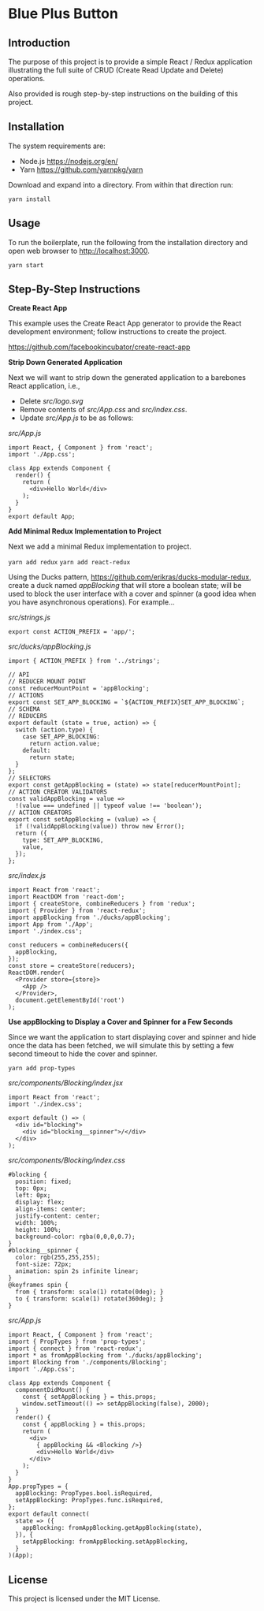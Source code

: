 # Blue Plus Button

## Introduction

The purpose of this project is to provide a simple React / Redux application
illustrating the full suite of CRUD (Create Read Update and Delete) operations.

Also provided is rough step-by-step instructions on the building of this
project.

## Installation

The system requirements are:

* Node.js <https://nodejs.org/en/>
* Yarn <https://github.com/yarnpkg/yarn>

Download and expand into a directory. From within that direction run:

`yarn install`

## Usage

To run the boilerplate, run the following from the installation directory
and open web browser to <http://localhost:3000>.

`yarn start`

## Step-By-Step Instructions

**Create React App**

This example uses the Create React App generator to provide the React
development environment; follow instructions to create the project.

<https://github.com/facebookincubator/create-react-app>

**Strip Down Generated Application**

Next we will want to strip down the generated application to a barebones
React application, i.e.,

* Delete *src/logo.svg*
* Remove contents of *src/App.css* and *src/index.css*.
* Update *src/App.js* to be as follows:

*src/App.js*
```
import React, { Component } from 'react';
import './App.css';

class App extends Component {
  render() {
    return (
      <div>Hello World</div>
    );
  }
}
export default App;
```

**Add Minimal Redux Implementation to Project**

Next we add a minimal Redux implementation to project.

`yarn add redux`
`yarn add react-redux`

Using the Ducks pattern, <https://github.com/erikras/ducks-modular-redux>,
create a duck named *appBlocking* that will store a boolean state; will be
used to block the user interface with a cover and spinner (a good idea when
you have asynchronous operations). For example...

*src/strings.js*
```
export const ACTION_PREFIX = 'app/';
```

*src/ducks/appBlocking.js*
```
import { ACTION_PREFIX } from '../strings';

// API
// REDUCER MOUNT POINT
const reducerMountPoint = 'appBlocking';
// ACTIONS
export const SET_APP_BLOCKING = `${ACTION_PREFIX}SET_APP_BLOCKING`;
// SCHEMA
// REDUCERS
export default (state = true, action) => {
  switch (action.type) {
    case SET_APP_BLOCKING:
      return action.value;
    default:
      return state;
  }
};
// SELECTORS
export const getAppBlocking = (state) => state[reducerMountPoint];
// ACTION CREATOR VALIDATORS
const validAppBlocking = value =>
  !(value === undefined || typeof value !== 'boolean');
// ACTION CREATORS
export const setAppBlocking = (value) => {
  if (!validAppBlocking(value)) throw new Error();
  return ({
    type: SET_APP_BLOCKING,
    value,
  });
};
```

*src/index.js*
```
import React from 'react';
import ReactDOM from 'react-dom';
import { createStore, combineReducers } from 'redux';
import { Provider } from 'react-redux';
import appBlocking from './ducks/appBlocking';
import App from './App';
import './index.css';

const reducers = combineReducers({
  appBlocking,
});
const store = createStore(reducers);
ReactDOM.render(
  <Provider store={store}>
    <App />
  </Provider>,
  document.getElementById('root')
);
```

**Use appBlocking to Display a Cover and Spinner for a Few Seconds**

Since we want the application to start displaying cover and spinner
and hide once the data has been fetched, we will simulate this
by setting a few second timeout to hide the cover and spinner.

`yarn add prop-types`

*src/components/Blocking/index.jsx*
```
import React from 'react';
import './index.css';

export default () => (
  <div id="blocking">
    <div id="blocking__spinner">/</div>
  </div>
);
```

*src/components/Blocking/index.css*
```
#blocking {
  position: fixed;
  top: 0px;
  left: 0px;
  display: flex;
  align-items: center;
  justify-content: center;
  width: 100%;
  height: 100%;
  background-color: rgba(0,0,0,0.7);
}
#blocking__spinner {
  color: rgb(255,255,255);
  font-size: 72px;
  animation: spin 2s infinite linear;
}
@keyframes spin {
  from { transform: scale(1) rotate(0deg); }
  to { transform: scale(1) rotate(360deg); }
}
```

*src/App.js*
```
import React, { Component } from 'react';
import { PropTypes } from 'prop-types';
import { connect } from 'react-redux';
import * as fromAppBlocking from './ducks/appBlocking';
import Blocking from './components/Blocking';
import './App.css';

class App extends Component {
  componentDidMount() {
    const { setAppBlocking } = this.props;
    window.setTimeout(() => setAppBlocking(false), 2000);
  }
  render() {
    const { appBlocking } = this.props;
    return (
      <div>
        { appBlocking && <Blocking />}
        <div>Hello World</div>
      </div>
    );
  }
}
App.propTypes = {
  appBlocking: PropTypes.bool.isRequired,
  setAppBlocking: PropTypes.func.isRequired,
};
export default connect(
  state => ({
    appBlocking: fromAppBlocking.getAppBlocking(state),
  }), {
    setAppBlocking: fromAppBlocking.setAppBlocking,
  }
)(App);
```

## License

This project is licensed under the MIT License.

